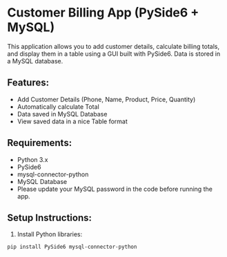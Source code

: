 # Customer Billing App (PySide6 + MySQL)

This application allows you to add customer details, calculate billing totals, and display them in a table using a GUI built with PySide6. Data is stored in a MySQL database.

## Features:
- Add Customer Details (Phone, Name, Product, Price, Quantity)
- Automatically calculate Total 
- Data saved in MySQL Database
- View saved data in a nice Table format

## Requirements:
- Python 3.x
- PySide6
- mysql-connector-python
- MySQL Database
- Please update your MySQL password in the code before running the app.

## Setup Instructions:

1. Install Python libraries:

```bash
pip install PySide6 mysql-connector-python
